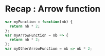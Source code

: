 <!-- .slide: class="with-code" -->

# Recap : Arrow function

```javascript
var myFunction = function(nb) {
  return nb * 2;
};
var myArrowFunction = nb => {
  return nb * 2;
};
var myOtherArrowFunction = nb => nb * 2;
```

<!-- .element: class="big-code" -->
